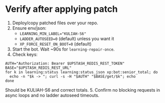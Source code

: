# Verify after applying patch

1. Deploy/copy patched files over your repo.
2. Ensure env/json:
   - `LEARNING_MIN_LABEL="KULIAH-S6"`
   - `LADDER_AUTOSEED=0` (default) unless you want it
   - `XP_FORCE_RESET_ON_BOOT=0` (default)
3. Start the bot. Wait ~90s for `learning-repair-once`.
4. Check keys:
```
AUTH="Authorization: Bearer $UPSTASH_REDIS_REST_TOKEN"
BASE="$UPSTASH_REDIS_REST_URL"
for k in learning:status learning:status_json xp:bot:senior_total; do
  echo -n "$k -> "; curl -s -H "$AUTH" "$BASE/get/$k"; echo
done
```
Should be KULIAH-S6 and correct totals.
5. Confirm no blocking requests in async loops and no ladder autoseed timeouts.
